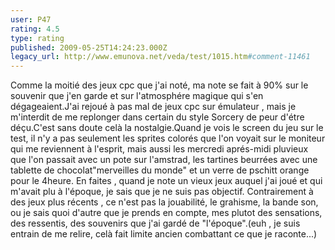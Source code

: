 ```yaml
---
user: P47
rating: 4.5
type: rating
published: 2009-05-25T14:24:23.000Z
legacy_url: http://www.emunova.net/veda/test/1015.htm#comment-11461
---
```

Comme la moitié des jeux cpc que j'ai noté, ma note se fait à 90% sur le souvenir que j'en garde et sur l'atmosphére magique qui s'en dégageaient.J'ai rejoué à pas mal de jeux cpc sur émulateur , mais je m'interdit de me replonger dans certain du style Sorcery de peur d'étre déçu.C'est sans doute celà la nostalgie.Quand je vois le screen du jeu sur le test, il n'y a pas seulement les sprites colorés que l'on voyait sur le moniteur qui me reviennent à l'esprit, mais aussi les mercredi aprés-midi pluvieux que l'on passait avec un pote sur l'amstrad, les tartines beurrées avec une tablette de chocolat"merveilles du monde" et un verre de pschitt orange pour le 4heure.
En faites , quand je note un vieux jeux auquel j'ai joué et qui m'avait plu à l'époque, je sais que je ne suis pas objectif.
Contrairement à des jeux plus récents , ce n'est pas la jouabilité, le grahisme, la bande son, ou je sais quoi d'autre que je prends en compte, mes plutot des sensations, des ressentis, des souvenirs que j'ai gardé de "l'époque".(euh , je suis entrain de me relire, celà fait limite ancien combattant ce que je raconte...)